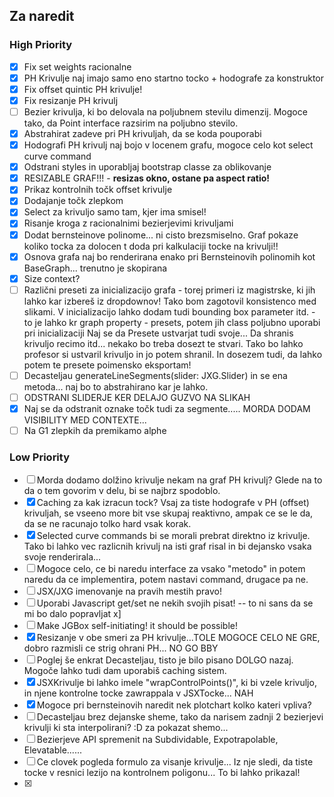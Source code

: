 ## Za naredit

### High Priority

- [x] Fix set weights racionalne
- [x] PH Krivulje naj imajo samo eno startno tocko + hodografe za konstruktor
- [x] Fix offset quintic PH krivulje!
- [x] Fix resizanje PH krivulj
- [ ] Bezier krivulja, ki bo delovala na poljubnem stevilu dimenzij. Mogoce tako, da Point interface razsirim na
  poljubno stevilo.
- [x] Abstrahirat zadeve pri PH krivuljah, da se koda pouporabi
- [x] Hodografi PH krivulj naj bojo v locenem grafu, mogoce celo kot select curve command
- [x] Odstrani styles in uporabljaj bootstrap classe za oblikovanje
- [x] RESIZABLE GRAF!!! - **resizas okno, ostane pa aspect ratio!**
- [x] Prikaz kontrolnih točk offset krivulje
- [x] Dodajanje točk zlepkom
- [x] Select za krivuljo samo tam, kjer ima smisel!
- [x] Risanje kroga z racionalnimi bezierjevimi krivuljami
- [x] Dodat bernsteinove polinome... ni cisto brezsmiselno. Graf pokaze koliko tocka za dolocen t doda pri kalkulaciji
  tocke na krivulji!!
- [x] Osnova grafa naj bo renderirana enako pri Bernsteinovih polinomih kot BaseGraph... trenutno je skopirana
- [x] Size context?
- [ ] Različni preseti za inicializacijo grafa - torej primeri iz magistrske, ki jih lahko kar izbereš iz dropdownov!
  Tako bom zagotovil konsistenco med slikami. V inicializacijo lahko dodam tudi bounding box parameter itd. - to je
  lahko kr graph property - presets, potem jih class poljubno uporabi pri inicializaciji
  Naj se da Presete ustvarjat tudi svoje... Da shranis krivuljo recimo itd... nekako bo treba dosezt te stvari.
  Tako bo lahko profesor si ustvaril krivuljo in jo potem shranil. In dosezem tudi, da lahko potem te presete poimensko
  eksportam!
- [ ] Decasteljau generateLineSegments(slider: JXG.Slider) in se ena metoda... naj bo to abstrahirano kar je lahko.
- [ ] ODSTRANI SLIDERJE KER DELAJO GUZVO NA SLIKAH
- [x] Naj se da odstranit oznake točk tudi za segmente..... MORDA DODAM VISIBILITY MED CONTEXTE...
- [ ] Na G1 zlepkih da premikamo alphe

### Low Priority

- [ ] Morda dodamo dolžino krivulje nekam na graf PH krivulj? Glede na to da o tem govorim v delu, bi se najbrz
  spodoblo.
- [x] Caching za kak izracun tock? Vsaj za tiste hodografe v PH (offset) krivuljah, se vseeno more bit vse skupaj
  reaktivno, ampak ce se le da, da se ne racunajo tolko hard vsak korak.
- [x] Selected curve commands bi se morali prebrat direktno iz krivulje. Tako bi lahko vec razlicnih krivulj na isti
  graf risal in bi dejansko vsaka svoje renderirala...
- [ ] Mogoce celo, ce bi naredu interface za vsako "metodo" in potem naredu da ce implementira, potem nastavi command,
  drugace pa ne.
- [ ] JSX/JXG imenovanje na pravih mestih pravo!
- [ ] Uporabi Javascript get/set ne nekih svojih pisat! -- to ni sans da se mi bo dalo popravljat x]
- [ ] Make JGBox self-initiating! it should be possible!
- [x] Resizanje v obe smeri za PH krivulje...TOLE MOGOCE CELO NE GRE, dobro razmisli ce strig ohrani PH... NO GO BBY
- [ ] Poglej še enkrat Decasteljau, tisto je bilo pisano DOLGO nazaj. Mogoče lahko tudi dam uporabiš caching sistem.
- [x] JSXKrivulje bi lahko imele "wrapControlPoints()", ki bi vzele krivuljo, in njene kontrolne tocke zawrappala v
  JSXTocke... NAH
- [x] Mogoce pri bernsteinovih naredit nek plotchart kolko kateri vpliva?
- [ ] Decasteljau brez dejanske sheme, tako da narisem zadnji 2 bezierjevi krivulji ki sta interpolirani? :D za pokazat
  shemo...
- [ ] Bezierjeve API spremenit na Subdividable, Expotrapolable, Elevatable......
- [ ] Ce clovek pogleda formulo za visanje krivulje... Iz nje sledi, da tiste tocke v resnici lezijo na kontrolnem
  poligonu... To bi lahko prikazal!
- [x]